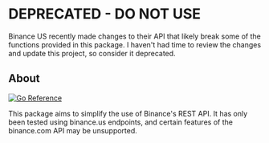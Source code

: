 <h1>DEPRECATED - DO NOT USE</h1>
<p>Binance US recently made changes to their API that likely break some of the functions provided in this package. I haven't had time to review the changes and update this project, so consider it deprecated.</p>
<h2>About</h2>
<a href="https://pkg.go.dev/github.com/cdillond/binance"><img src="https://pkg.go.dev/badge/github.com/cdillond/binance.svg" alt="Go Reference"></a>
<p>This package aims to simplify the use of Binance's REST API. It has only been tested using binance.us endpoints, and certain features of the binance.com API may be unsupported.</p>

